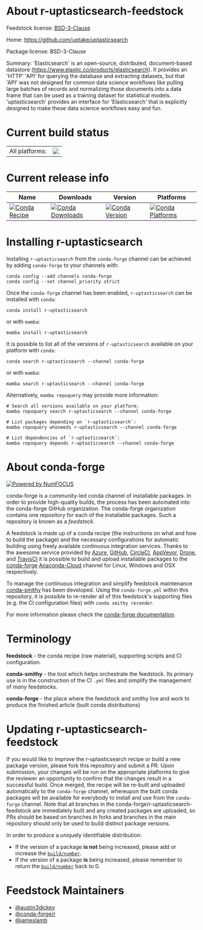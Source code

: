 About r-uptasticsearch-feedstock
================================

Feedstock license: [BSD-3-Clause](https://github.com/conda-forge/r-uptasticsearch-feedstock/blob/main/LICENSE.txt)

Home: https://github.com/uptake/uptasticsearch

Package license: BSD-3-Clause

Summary: 'Elasticsearch' is an open-source, distributed, document-based datastore (<https://www.elastic.co/products/elasticsearch>). It provides an 'HTTP' 'API' for querying the database and extracting datasets, but that 'API' was not designed for common data science workflows like pulling large batches of records and normalizing those documents into a data frame that can be used as a training dataset for statistical models. 'uptasticsearch' provides an interface for 'Elasticsearch' that is explicitly designed to make these data science workflows easy and fun.

Current build status
====================


<table><tr><td>All platforms:</td>
    <td>
      <a href="https://dev.azure.com/conda-forge/feedstock-builds/_build/latest?definitionId=9577&branchName=main">
        <img src="https://dev.azure.com/conda-forge/feedstock-builds/_apis/build/status/r-uptasticsearch-feedstock?branchName=main">
      </a>
    </td>
  </tr>
</table>

Current release info
====================

| Name | Downloads | Version | Platforms |
| --- | --- | --- | --- |
| [![Conda Recipe](https://img.shields.io/badge/recipe-r--uptasticsearch-green.svg)](https://anaconda.org/conda-forge/r-uptasticsearch) | [![Conda Downloads](https://img.shields.io/conda/dn/conda-forge/r-uptasticsearch.svg)](https://anaconda.org/conda-forge/r-uptasticsearch) | [![Conda Version](https://img.shields.io/conda/vn/conda-forge/r-uptasticsearch.svg)](https://anaconda.org/conda-forge/r-uptasticsearch) | [![Conda Platforms](https://img.shields.io/conda/pn/conda-forge/r-uptasticsearch.svg)](https://anaconda.org/conda-forge/r-uptasticsearch) |

Installing r-uptasticsearch
===========================

Installing `r-uptasticsearch` from the `conda-forge` channel can be achieved by adding `conda-forge` to your channels with:

```
conda config --add channels conda-forge
conda config --set channel_priority strict
```

Once the `conda-forge` channel has been enabled, `r-uptasticsearch` can be installed with `conda`:

```
conda install r-uptasticsearch
```

or with `mamba`:

```
mamba install r-uptasticsearch
```

It is possible to list all of the versions of `r-uptasticsearch` available on your platform with `conda`:

```
conda search r-uptasticsearch --channel conda-forge
```

or with `mamba`:

```
mamba search r-uptasticsearch --channel conda-forge
```

Alternatively, `mamba repoquery` may provide more information:

```
# Search all versions available on your platform:
mamba repoquery search r-uptasticsearch --channel conda-forge

# List packages depending on `r-uptasticsearch`:
mamba repoquery whoneeds r-uptasticsearch --channel conda-forge

# List dependencies of `r-uptasticsearch`:
mamba repoquery depends r-uptasticsearch --channel conda-forge
```


About conda-forge
=================

[![Powered by
NumFOCUS](https://img.shields.io/badge/powered%20by-NumFOCUS-orange.svg?style=flat&colorA=E1523D&colorB=007D8A)](https://numfocus.org)

conda-forge is a community-led conda channel of installable packages.
In order to provide high-quality builds, the process has been automated into the
conda-forge GitHub organization. The conda-forge organization contains one repository
for each of the installable packages. Such a repository is known as a *feedstock*.

A feedstock is made up of a conda recipe (the instructions on what and how to build
the package) and the necessary configurations for automatic building using freely
available continuous integration services. Thanks to the awesome service provided by
[Azure](https://azure.microsoft.com/en-us/services/devops/), [GitHub](https://github.com/),
[CircleCI](https://circleci.com/), [AppVeyor](https://www.appveyor.com/),
[Drone](https://cloud.drone.io/welcome), and [TravisCI](https://travis-ci.com/)
it is possible to build and upload installable packages to the
[conda-forge](https://anaconda.org/conda-forge) [Anaconda-Cloud](https://anaconda.org/)
channel for Linux, Windows and OSX respectively.

To manage the continuous integration and simplify feedstock maintenance
[conda-smithy](https://github.com/conda-forge/conda-smithy) has been developed.
Using the ``conda-forge.yml`` within this repository, it is possible to re-render all of
this feedstock's supporting files (e.g. the CI configuration files) with ``conda smithy rerender``.

For more information please check the [conda-forge documentation](https://conda-forge.org/docs/).

Terminology
===========

**feedstock** - the conda recipe (raw material), supporting scripts and CI configuration.

**conda-smithy** - the tool which helps orchestrate the feedstock.
                   Its primary use is in the construction of the CI ``.yml`` files
                   and simplify the management of *many* feedstocks.

**conda-forge** - the place where the feedstock and smithy live and work to
                  produce the finished article (built conda distributions)


Updating r-uptasticsearch-feedstock
===================================

If you would like to improve the r-uptasticsearch recipe or build a new
package version, please fork this repository and submit a PR. Upon submission,
your changes will be run on the appropriate platforms to give the reviewer an
opportunity to confirm that the changes result in a successful build. Once
merged, the recipe will be re-built and uploaded automatically to the
`conda-forge` channel, whereupon the built conda packages will be available for
everybody to install and use from the `conda-forge` channel.
Note that all branches in the conda-forge/r-uptasticsearch-feedstock are
immediately built and any created packages are uploaded, so PRs should be based
on branches in forks and branches in the main repository should only be used to
build distinct package versions.

In order to produce a uniquely identifiable distribution:
 * If the version of a package **is not** being increased, please add or increase
   the [``build/number``](https://docs.conda.io/projects/conda-build/en/latest/resources/define-metadata.html#build-number-and-string).
 * If the version of a package **is** being increased, please remember to return
   the [``build/number``](https://docs.conda.io/projects/conda-build/en/latest/resources/define-metadata.html#build-number-and-string)
   back to 0.

Feedstock Maintainers
=====================

* [@austin3dickey](https://github.com/austin3dickey/)
* [@conda-forge/r](https://github.com/conda-forge/r/)
* [@jameslamb](https://github.com/jameslamb/)

